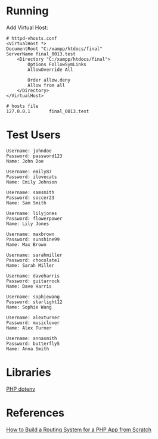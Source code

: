 # Running

Add Virtual Host:

```apacheconf
# httpd-vhosts.conf
<VirtualHost *>
DocumentRoot "C:/xampp/htdocs/final"
ServerName final_0013.test
    <Directory "C:/xampp/htdocs/final">
        Options FollowSymLinks
        AllowOverride All

        Order allow,deny
        Allow from all
    </Directory>
</VirtualHost>
```

```
# hosts file
127.0.0.1       final_0013.test
```

# Test Users
```
Username: johndoe
Password: password123
Name: John Doe

Username: emily87
Password: ilovecats
Name: Emily Johnson

Username: samsmith
Password: soccer23
Name: Sam Smith

Username: lilyjones
Password: flowerpower
Name: Lily Jones

Username: maxbrown
Password: sunshine99
Name: Max Brown

Username: sarahmiller
Password: chocolate1
Name: Sarah Miller

Username: daveharris
Password: guitarrock
Name: Dave Harris

Username: sophiewang
Password: starlight12
Name: Sophie Wang

Username: alexturner
Password: musiclover
Name: Alex Turner

Username: annasmith
Password: butterfly5
Name: Anna Smith
```

# Libraries

[PHP dotenv](https://github.com/vlucas/phpdotenv)

# References

[How to Build a Routing System for a PHP App from Scratch](https://www.freecodecamp.org/news/how-to-build-a-routing-system-in-php/)